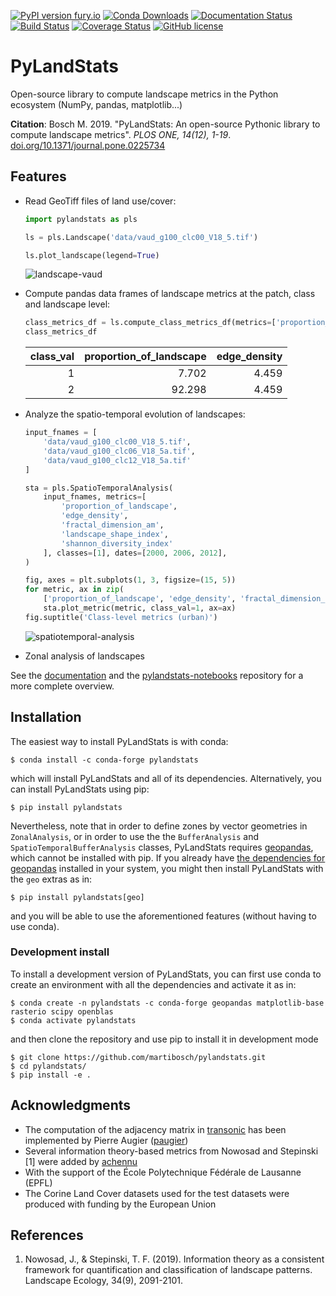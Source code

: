 [![PyPI version fury.io](https://badge.fury.io/py/pylandstats.svg)](https://pypi.python.org/pypi/pylandstats/)
[![Conda Downloads](https://img.shields.io/conda/dn/conda-forge/pylandstats.svg)](https://anaconda.org/conda-forge/pylandstats)
[![Documentation Status](https://readthedocs.org/projects/pylandstats/badge/?version=latest)](https://pylandstats.readthedocs.io/en/latest/?badge=latest)
[![Build Status](https://github.com/martibosch/pylandstats/workflows/tests/badge.svg?branch=main)](https://github.com/martibosch/pylandstats/actions?query=workflow%3Atests)
[![Coverage Status](https://coveralls.io/repos/github/martibosch/pylandstats/badge.svg?branch=master)](https://coveralls.io/github/martibosch/pylandstats?branch=master)
[![GitHub license](https://img.shields.io/github/license/martibosch/pylandstats.svg)](https://github.com/martibosch/pylandstats/blob/master/LICENSE)

# PyLandStats

Open-source library to compute landscape metrics in the Python ecosystem (NumPy, pandas, matplotlib...)

**Citation**: Bosch M. 2019. "PyLandStats: An open-source Pythonic library to compute landscape metrics". *PLOS ONE, 14(12), 1-19*. [doi.org/10.1371/journal.pone.0225734](https://doi.org/10.1371/journal.pone.0225734)

## Features

* Read GeoTiff files of land use/cover:

    ```python
    import pylandstats as pls

    ls = pls.Landscape('data/vaud_g100_clc00_V18_5.tif')

    ls.plot_landscape(legend=True)
    ```

    ![landscape-vaud](figures/landscape.png)

* Compute pandas data frames of landscape metrics at the patch, class and landscape level:

    ```python
    class_metrics_df = ls.compute_class_metrics_df(metrics=['proportion_of_landscape', 'edge_density'])
    class_metrics_df
    ```

    | class_val | proportion_of_landscape | edge_density |
    | --------: | ----------------------: | -----------: |
    |         1 |                   7.702 |        4.459 |
    |         2 |                  92.298 |        4.459 |

* Analyze the spatio-temporal evolution of landscapes:

    ```python
    input_fnames = [
        'data/vaud_g100_clc00_V18_5.tif',
        'data/vaud_g100_clc06_V18_5a.tif',
        'data/vaud_g100_clc12_V18_5a.tif'
    ]

    sta = pls.SpatioTemporalAnalysis(
        input_fnames, metrics=[
            'proportion_of_landscape',
            'edge_density',
            'fractal_dimension_am',
            'landscape_shape_index',
            'shannon_diversity_index'
        ], classes=[1], dates=[2000, 2006, 2012],
    )

    fig, axes = plt.subplots(1, 3, figsize=(15, 5))
    for metric, ax in zip(
        ['proportion_of_landscape', 'edge_density', 'fractal_dimension_am'], axes):
        sta.plot_metric(metric, class_val=1, ax=ax)
    fig.suptitle('Class-level metrics (urban)')
    ```

    ![spatiotemporal-analysis](figures/spatiotemporal.png)

* Zonal analysis of landscapes

See the [documentation](https://pylandstats.readthedocs.io/en/latest/?badge=latest) and the [pylandstats-notebooks](https://github.com/martibosch/pylandstats-notebooks) repository for a more complete overview.

## Installation

The easiest way to install PyLandStats is with conda:

    $ conda install -c conda-forge pylandstats

which will install PyLandStats and all of its dependencies. Alternatively, you can install PyLandStats using pip:

    $ pip install pylandstats


Nevertheless, note that in order to define zones by vector geometries in `ZonalAnalysis`, or in order to use the the `BufferAnalysis` and `SpatioTemporalBufferAnalysis` classes, PyLandStats requires [geopandas](https://github.com/geopandas/geopandas), which cannot be installed with pip. If you already have [the dependencies for geopandas](https://geopandas.readthedocs.io/en/latest/install.html#dependencies) installed in your system, you might then install PyLandStats with the `geo` extras as in:

    $ pip install pylandstats[geo]

and you will be able to use the aforementioned features (without having to use conda).

### Development install

To install a development version of PyLandStats, you can first use conda to create an environment with all the dependencies and activate it as in:

    $ conda create -n pylandstats -c conda-forge geopandas matplotlib-base rasterio scipy openblas
    $ conda activate pylandstats

and then clone the repository and use pip to install it in development mode

    $ git clone https://github.com/martibosch/pylandstats.git
    $ cd pylandstats/
    $ pip install -e .

## Acknowledgments

* The computation of the adjacency matrix in [transonic](https://github.com/fluiddyn/transonic) has been implemented by Pierre Augier ([paugier](https://github.com/paugier))
* Several information theory-based metrics from Nowosad and Stepinski [1] were added by [achennu](https://github.com/achennu)
* With the support of the École Polytechnique Fédérale de Lausanne (EPFL)
* The Corine Land Cover datasets used for the test datasets were produced with funding by the European Union

## References

1. Nowosad, J., & Stepinski, T. F. (2019). Information theory as a consistent framework for quantification and classification of landscape patterns. Landscape Ecology, 34(9), 2091-2101.

